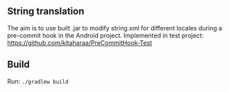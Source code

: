 ## String translation
The aim is to use built .jar to modify string.xml for different locales during a pre-commit hook in the Android project.
Implemented in test project: https://github.com/kitaharaa/PreCommitHook-Test

## Build
Run: `./gradlew build`
